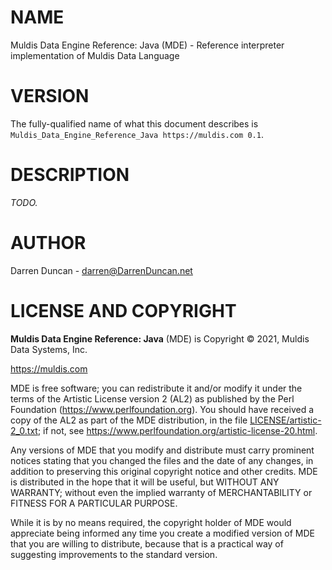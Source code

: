 # NAME

Muldis Data Engine Reference: Java (MDE) - Reference interpreter implementation of Muldis Data Language

# VERSION

The fully-qualified name of what this document describes is
`Muldis_Data_Engine_Reference_Java https://muldis.com 0.1`.

# DESCRIPTION

*TODO.*

# AUTHOR

Darren Duncan - darren@DarrenDuncan.net

# LICENSE AND COPYRIGHT

**Muldis Data Engine Reference: Java** (MDE) is Copyright © 2021, Muldis Data Systems, Inc.

<https://muldis.com>

MDE is free software;
you can redistribute it and/or modify it under the terms of the Artistic
License version 2 (AL2) as published by the Perl Foundation
(<https://www.perlfoundation.org>).  You should have received a copy of the
AL2 as part of the MDE distribution, in the file
[LICENSE/artistic-2_0.txt](../LICENSE/artistic-2_0.txt); if not, see
<https://www.perlfoundation.org/artistic-license-20.html>.

Any versions of MDE that you modify and distribute must carry prominent
notices stating that you changed the files and the date of any changes, in
addition to preserving this original copyright notice and other credits.
MDE is distributed in the hope that it will be
useful, but WITHOUT ANY WARRANTY; without even the implied warranty of
MERCHANTABILITY or FITNESS FOR A PARTICULAR PURPOSE.

While it is by no means required, the copyright holder of MDE
would appreciate being informed any time you create a modified version of
MDE that you are willing to distribute, because that is a
practical way of suggesting improvements to the standard version.

